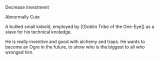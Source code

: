 
Decrease Investment

Abnormally Cute

A bullied small kobold, employed by [[Goblin Tribe of the One-Eye]] as a slave for his technical knoledge.

He is really inventive and good with alchemy and traps. He wants to become an Ogre in the future, to show who is the biggest to all who wronged him.